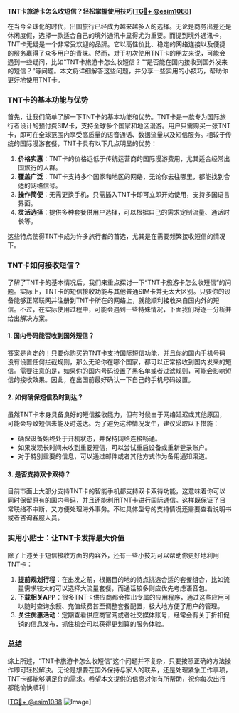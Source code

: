 **TNT卡旅游卡怎么收短信？轻松掌握使用技巧[[TG💪+ @esim1088](https://t.me/s/esim1088)]**

在当今全球化的时代，出国旅行已经成为越来越多人的选择。无论是商务出差还是休闲度假，选择一款适合自己的境外通讯卡显得尤为重要。而提到境外通讯卡，TNT卡无疑是一个非常受欢迎的品牌。它以高性价比、稳定的网络连接以及便捷的服务赢得了众多用户的青睐。然而，对于初次使用TNT卡的朋友来说，可能会遇到一些疑问，比如“TNT卡旅游卡怎么收短信？”“是否能在国内接收到国外发来的短信？”等问题。本文将详细解答这些问题，并分享一些实用的小技巧，帮助你更好地使用TNT卡。

### TNT卡的基本功能与优势

首先，让我们简单了解一下TNT卡的基本功能和优势。TNT卡是一款专为国际旅行者设计的预付费SIM卡，支持全球多个国家和地区漫游。用户只需购买一张TNT卡，即可在全球范围内享受高质量的语音通话、数据流量以及短信服务。相较于传统的国际漫游套餐，TNT卡具有以下几点明显的优势：

1. **价格实惠**：TNT卡的价格远低于传统运营商的国际漫游费用，尤其适合经常出国旅行的人群。
2. **覆盖广泛**：TNT卡支持多个国家和地区的网络，无论你去往哪里，都能找到合适的网络信号。
3. **操作简便**：无需更换手机，只需插入TNT卡即可立即开始使用，支持多国语言界面。
4. **灵活选择**：提供多种套餐供用户选择，可以根据自己的需求定制流量、通话时长等。

这些特点使得TNT卡成为许多旅行者的首选，尤其是在需要频繁接收短信的情况下。

### TNT卡如何接收短信？

了解了TNT卡的基本情况后，我们来重点探讨一下“TNT卡旅游卡怎么收短信”的问题。实际上，TNT卡的短信接收功能与其他普通SIM卡并无太大区别。只要你的设备能够正常联网并注册到TNT卡所在的网络上，就能顺利接收来自国内外的短信。不过，在实际使用过程中，可能会遇到一些特殊情况，下面我们将逐一分析并给出解决方案。

#### 1. 国内号码能否收到国外短信？
答案是肯定的！只要你购买的TNT卡支持国际短信功能，并且你的国内手机号码没有设置任何拦截规则，那么无论你在哪个国家，都可以正常接收到国内发来的短信。需要注意的是，如果你的国内号码设置了黑名单或者过滤规则，可能会影响短信的接收效果。因此，在出国前最好确认一下自己的手机号码设置。

#### 2. 如何确保短信及时到达？
虽然TNT卡本身具备良好的短信接收能力，但有时候由于网络延迟或其他原因，可能会导致短信未能及时送达。为了避免这种情况发生，建议采取以下措施：
- 确保设备始终处于开机状态，并保持网络连接畅通。
- 如果发现长时间未收到重要短信，可以尝试重启设备或重新登录账户。
- 对于特别重要的信息，可以通过邮件或者其他方式作为备用通知渠道。

#### 3. 是否支持双卡双待？
目前市面上大部分支持TNT卡的智能手机都支持双卡双待功能，这意味着你可以同时保留原有的国内号码，并且还能利用TNT卡进行国际通信。这样既保证了日常联络不中断，又方便处理海外事务。不过具体型号的支持情况还需要查看说明书或者咨询客服人员。

### 实用小贴士：让TNT卡发挥最大价值

除了上述关于短信接收方面的内容外，还有一些小技巧可以帮助你更好地利用TNT卡：

1. **提前规划行程**：在出发之前，根据目的地的特点挑选合适的套餐组合，比如流量需求较大的可以选择大流量套餐，而通话较多则应优先考虑语音包。
2. **下载相关APP**：很多TNT卡供应商都会推出专属的应用程序，通过这些应用可以随时查询余额、充值续费甚至调整套餐配置，极大地方便了用户的管理。
3. **关注优惠活动**：定期查看供应商官网或者社交媒体账号，经常会有关于折扣促销的信息发布，抓住机会可以获得更划算的服务体验。

### 总结

综上所述，“TNT卡旅游卡怎么收短信”这个问题并不复杂，只要按照正确的方法操作即可轻松解决。无论是想要在国外保持与家人的联系，还是处理紧急工作事项，TNT卡都能够满足你的需求。希望本文提供的信息对你有所帮助，祝你每次出行都能愉快顺利！

[[TG💪+ @esim1088](https://t.me/s/esim1088) ![Image](https://i.postimg.cc/4NQfJmqS/Snipaste-2025-05-13-00-14-12.png)]